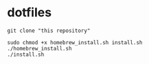 # dotfiles

```
git clone "this repository"
```

```
sudo chmod +x homebrew_install.sh install.sh
./homebrew_install.sh
./install.sh
```
